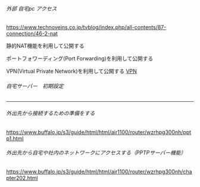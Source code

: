 ###### 外部 自宅pc アクセス 
https://www.technoveins.co.jp/tvblog/index.php/all-contents/87-connection/46-2-nat


静的NAT機能を利用して公開する

ポートフォワーディング(Port Forwarding)を利用して公開する

VPN(Virtual Private Network)を利用して公開する [VPN](https://github.com/takagotch/SoftEtherVPN/blob/master/README.md)



###### 自宅サーバー　初期設定
---

###### 外出先から接続するための準備をする
https://www.buffalo.jp/s3/guide/html/html/air1100/router/wzrhpg300nh/pptp1.html

###### 外出先から自宅や社内のネットワークにアクセスする（PPTPサーバー機能）
https://www.buffalo.jp/s3/guide/html/html/air1100/router/wzrhpg300nh/chapter202.html



```
```

```
```

```
```

